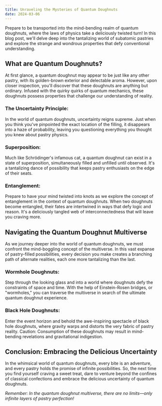 ```yaml
---
title: Unraveling the Mysteries of Quantum Doughnuts
date: 2024-03-06
---
```


Prepare to be transported into the mind-bending realm of quantum doughnuts, where the laws of physics take a deliciously twisted turn! In this blog post, we'll delve deep into the tantalizing world of subatomic pastries and explore the strange and wondrous properties that defy conventional understanding.

## What are Quantum Doughnuts?

At first glance, a quantum doughnut may appear to be just like any other pastry, with its golden-brown exterior and delectable aroma. However, upon closer inspection, you'll discover that these doughnuts are anything but ordinary. Infused with the quirky quirks of quantum mechanics, these doughnuts possess properties that challenge our understanding of reality.

### The Uncertainty Principle: 
In the world of quantum doughnuts, uncertainty reigns supreme. Just when you think you've pinpointed the exact location of the filling, it disappears into a haze of probability, leaving you questioning everything you thought you knew about pastry physics.

### Superposition:
Much like Schrödinger's infamous cat, a quantum doughnut can exist in a state of superposition, simultaneously filled and unfilled until observed. It's a tantalizing dance of possibility that keeps pastry enthusiasts on the edge of their seats.

### Entanglement:
Prepare to have your mind twisted into knots as we explore the concept of entanglement in the context of quantum doughnuts. When two doughnuts become entangled, their fates are intertwined in ways that defy logic and reason. It's a deliciously tangled web of interconnectedness that will leave you craving more.

## Navigating the Quantum Doughnut Multiverse

As we journey deeper into the world of quantum doughnuts, we must confront the mind-boggling concept of the multiverse. In this vast expanse of pastry-filled possibilities, every decision you make creates a branching path of alternate realities, each one more tantalizing than the last.

### Wormhole Doughnuts:
Step through the looking glass and into a world where doughnuts defy the constraints of space and time. With the help of Einstein-Rosen bridges, or "wormholes," you can traverse the multiverse in search of the ultimate quantum doughnut experience.

### Black Hole Doughnuts:
Enter the event horizon and behold the awe-inspiring spectacle of black hole doughnuts, where gravity warps and distorts the very fabric of pastry reality. Caution: Consumption of these doughnuts may result in mind-bending revelations and gravitational indigestion.

## Conclusion: Embracing the Delicious Uncertainty

In the whimsical world of quantum doughnuts, every bite is an adventure, and every pastry holds the promise of infinite possibilities. So, the next time you find yourself craving a sweet treat, dare to venture beyond the confines of classical confections and embrace the delicious uncertainty of quantum doughnuts.

*Remember: In the quantum doughnut multiverse, there are no limits—only infinite layers of pastry perfection!*
